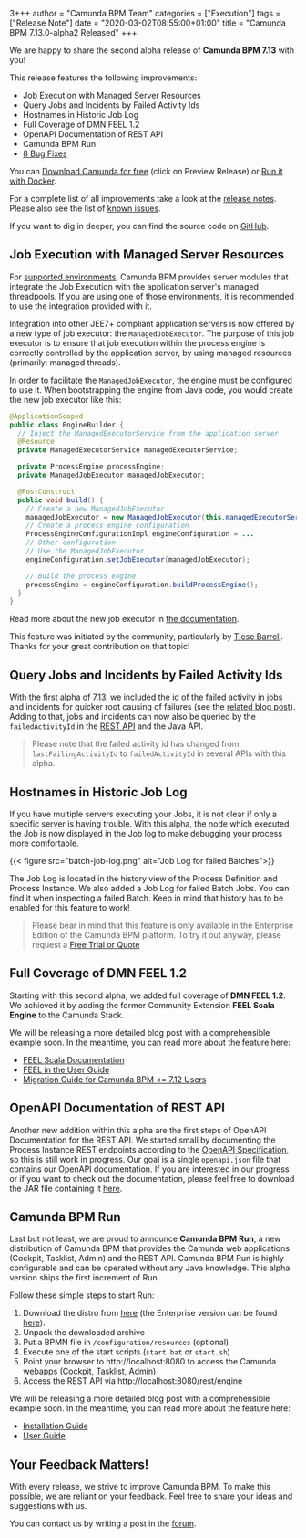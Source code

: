 3+++
author = "Camunda BPM Team"
categories = ["Execution"]
tags = ["Release Note"]
date = "2020-03-02T08:55:00+01:00"
title = "Camunda BPM 7.13.0-alpha2 Released"
+++

We are happy to share the second alpha release of **Camunda BPM 7.13** with you!

This release features the following improvements:

* Job Execution with Managed Server Resources
* Query Jobs and Incidents by Failed Activity Ids
* Hostnames in Historic Job Log
* Full Coverage of DMN FEEL 1.2
* OpenAPI Documentation of REST API
* Camunda BPM Run
* [8 Bug Fixes](https://jira.camunda.com/issues/?jql=issuetype%20%3D%20%22Bug%20Report%22%20AND%20fixVersion%20%3D%207.13.0-alpha2)

You can [Download Camunda for free](https://camunda.com/download/) (click on Preview Release) or [Run it with Docker](https://hub.docker.com/r/camunda/camunda-bpm-platform/).

For a complete list of all improvements take a look at the [release notes](https://jira.camunda.com/secure/ReleaseNote.jspa?projectId=10230&version=15699).
Please also see the list of [known issues](https://jira.camunda.com/issues/?jql=issuetype%20%3D%20%22Bug%20Report%22%20AND%20fixVersion%20%3D%207.13.0%20AND%20status%20!%3D%20Closed%20).

If you want to dig in deeper, you can find the source code on [GitHub](https://github.com/camunda/camunda-bpm-platform/releases/tag/7.13.0-alpha2).

<!--more-->

## Job Execution with Managed Server Resources

For [supported environments](https://docs.camunda.org/manual/latest/introduction/supported-environments#container-managed-process-engine-and-camunda-cockpit-tasklist-admin), Camunda BPM provides server modules that integrate the Job Execution with the application server's managed threadpools. If you are using one of those environments, it is recommended to use the integration provided with it. 

Integration into other JEE7+ compliant application servers is now offered by a new type of job executor: the `ManagedJobExecutor`. The purpose of this job executor is to ensure that job execution within the process engine is correctly controlled by the application server, by using managed resources (primarily: managed threads).

In order to facilitate the `ManagedJobExecutor`, the engine must be configured to use it. When bootstrapping the engine from Java code, you would create the new job executor like this:

```java
@ApplicationScoped
public class EngineBuilder {
  // Inject the ManagedExecutorService from the application server
  @Resource
  private ManagedExecutorService managedExecutorService;

  private ProcessEngine processEngine;
  private ManagedJobExecutor managedJobExecutor;

  @PostConstruct
  public void build() {
    // Create a new ManagedJobExecutor
    managedJobExecutor = new ManagedJobExecutor(this.managedExecutorService);
    // Create a process engine configuration 
    ProcessEngineConfigurationImpl engineConfiguration = ...
    // Other configuration
    // Use the ManagedJobExecutor
    engineConfiguration.setJobExecutor(managedJobExecutor);

    // Build the process engine
    processEngine = engineConfiguration.buildProcessEngine();
  }
}
```

Read more about the new job executor in [the documentation](https://docs.camunda.org/manual/latest/user-guide/runtime-container-integration/job-execution-with-managed-resources).

This feature was initiated by the community, particularly by [Tiese Barrell](https://github.com/tiesebarrell). 
Thanks for your great contribution on that topic!

## Query Jobs and Incidents by Failed Activity Ids

With the first alpha of 7.13, we included the id of the failed activity in jobs and incidents for quicker root causing of failures (see the [related blog post](https://blog.camunda.com/post/2020/01/camunda-bpm-7130-alpha1-released/#show-failed-activity-in-jobs-incidents)). 
Adding to that, jobs and incidents can now also be queried by the `failedActivityId` in the [REST API](https://docs.camunda.org/manual/latest/reference/rest/job/get-query/#query-parameters) and the Java API.

> Please note that the failed activity id has changed from `lastFailingActivityId` to `failedActivityId` in several APIs with this alpha.

## Hostnames in Historic Job Log

If you have multiple servers executing your Jobs, it is not clear if only a specific server is having trouble. With this alpha, the node which executed the Job is now displayed in the Job log to make debugging your process more comfortable.

{{< figure src="batch-job-log.png" alt="Job Log for failed Batches">}}

The Job Log is located in the history view of the Process Definition and Process Instance. We also added a Job Log for failed Batch Jobs. You can find it when inspecting a failed Batch. Keep in mind that history has to be enabled for this feature to work!

> Please bear in mind that this feature is only available in the Enterprise Edition of the Camunda BPM platform.
> To try it out anyway, please request a [Free Trial or Quote](https://camunda.com/enterprise/)

## Full Coverage of DMN FEEL 1.2

Starting with this second alpha, we added full coverage of **DMN FEEL 1.2**. We achieved it by 
adding the former Community Extension **FEEL Scala Engine** to the Camunda Stack.

We will be releasing a more detailed blog post with a comprehensible example soon. 
In the meantime, you can read more about the feature here:

* [FEEL Scala Documentation]
* [FEEL in the User Guide]
* [Migration Guide for Camunda BPM <= 7.12 Users]

## OpenAPI Documentation of REST API

Another new addition within this alpha are the first steps of OpenAPI Documentation for the REST API. 
We started small by documenting the Process Instance REST endpoints according to the [OpenAPI Specification](https://github.com/OAI/OpenAPI-Specification), so this is still work in progress. 
Our goal is a single `openapi.json` file that contains our OpenAPI documentation. 
If you are interested in our progress or if you want to check out the documentation, please feel free to download the JAR file containing it [here](https://app.camunda.com/nexus/repository/camunda-bpm/org/camunda/bpm/camunda-engine-rest-openapi/7.13.0-alpha2/camunda-engine-rest-openapi-7.13.0-alpha2.jar).

## Camunda BPM Run

Last but not least, we are proud to announce **Camunda BPM Run**, a new distribution of Camunda BPM that provides the Camunda web applications (Cockpit, Tasklist, Admin) and the REST API.
Camunda BPM Run is highly configurable and can be operated without any Java knowledge.
This alpha version ships the first increment of Run.

Follow these simple steps to start Run:

1. Download the distro from [here](https://app.camunda.com/nexus/repository/public/org/camunda/bpm/run/camunda-bpm-run/7.13.0-alpha2/camunda-bpm-run-7.13.0-alpha2.zip) (the Enterprise version can be found [here](https://app.camunda.com/nexus/repository/internal/org/camunda/bpm/run/camunda-bpm-run-ee/7.13.0-alpha2-ee/camunda-bpm-run-ee-7.13.0-alpha2-ee.zip)).
1. Unpack the downloaded archive
1. Put a BPMN file in `/configuration/resources` (optional)
1. Execute one of the start scripts (`start.bat` or `start.sh`)
1. Point your browser to http://localhost:8080 to access the Camunda webapps (Cockpit, Tasklist, Admin)
1. Access the REST API via http://localhost:8080/rest/engine

We will be releasing a more detailed blog post with a comprehensible example soon. 
In the meantime, you can read more about the feature here:

* [Installation Guide](https://docs.camunda.org/manual/latest/installation/camunda-bpm-run)
* [User Guide](https://docs.camunda.org/manual/latest/user-guide/camunda-bpm-run)

## Your Feedback Matters!

With every release, we strive to improve Camunda BPM. To make this possible, we are reliant on your feedback. Feel free to share your ideas and suggestions with us.

You can contact us by writing a post in the [forum](https://forum.camunda.org/).

[FEEL Scala Documentation]: https://camunda.github.io/feel-scala/
[FEEL in the User Guide]: https://docs.camunda.org/manual/latest/user-guide/dmn-engine/feel/
[Migration Guide for Camunda BPM <= 7.12 Users]: https://docs.camunda.org/manual/latest/update/minor/712-to-713/#entirely-replaced-feel-engine
